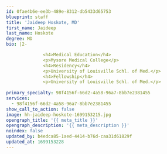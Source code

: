 ```yaml
---
id: 0fae4b6e-ee3b-489e-8312-db5433d65753
blueprint: staff
title: 'Jaideep Hoskote, MD'
first_name: Jaideep
last_name: Hoskote
degree: MD
bio: |2-

              <h4>Medical Education</h4>
              <p>Mysore Medical College</p>
              <h4>Residency</h4>
              <p>University of Louisville Schl. of Med.</p>
              <h4>Fellowship</h4>
              <p>University of Louisville Schl. of Med.</p>
          
primary_specialty: 98f4156f-66d2-4a58-96a7-8bb7e2381455
services:
  - 98f4156f-66d2-4a58-96a7-8bb7e2381455
show_call_to_action: false
image: hh-jaideep-hoskote-1699153215.jpg
opengraph_title: '{{ meta_title }}'
opengraph_description: '{{ meta_description }}'
noindex: false
updated_by: b4edca85-1aed-4414-b76d-caa31d61829f
updated_at: 1699153228
---
```

